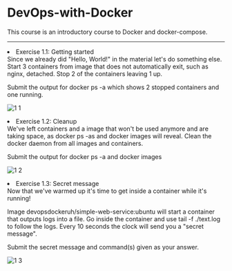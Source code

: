 # DevOps-with-Docker
This course is an introductory course to Docker and docker-compose. 
<br>
<hr></hr>
<li> Exercise 1.1: Getting started <br>
Since we already did "Hello, World!" in the material let's do something else.
Start 3 containers from image that does not automatically exit, such as nginx, detached.
Stop 2 of the containers leaving 1 up.

Submit the output for docker ps -a which shows 2 stopped containers and one running.

![1 1](https://user-images.githubusercontent.com/94892289/208758756-94a13180-3bb1-486d-b02c-6dc3aaf9a563.png)
<br>

<li> Exercise 1.2: Cleanup <br>
We've left containers and a image that won't be used anymore and are taking space, as docker ps -as and docker images will reveal.
Clean the docker daemon from all images and containers.

Submit the output for docker ps -a and docker images

![1 2](https://user-images.githubusercontent.com/94892289/208759409-3d097458-ff9f-4541-b6d6-e58bd12a41ac.png)
<br>

<li> Exercise 1.3: Secret message <br>
Now that we've warmed up it's time to get inside a container while it's running!

Image devopsdockeruh/simple-web-service:ubuntu will start a container that outputs logs into a file. Go inside the container and use tail -f ./text.log to follow the logs. Every 10 seconds the clock will send you a "secret message".

Submit the secret message and command(s) given as your answer.

![1 3](https://user-images.githubusercontent.com/94892289/208759598-ae613788-f463-4ae7-a932-71bf21bf956c.png)
<br>
